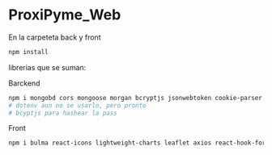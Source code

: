 # ProxiPyme_Web

En la carpeteta back y front

```bash
npm install
```

librerias que se suman:

Barckend

```bash
npm i mongobd cors mongoose morgan bcryptjs jsonwebtoken cookie-parser zod
# dotenv aun no se usarlo, pero pronto
# bcyptjs para hashear la pass
```

Front

```bash
npm i bulma react-icons lightweight-charts leaflet axios react-hook-form react-router-dom bootstrap react-data-table-component
```
